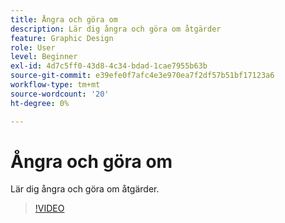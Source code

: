 ```yaml
---
title: Ångra och göra om
description: Lär dig ångra och göra om åtgärder
feature: Graphic Design
role: User
level: Beginner
exl-id: 4d7c5ff0-43d8-4c34-bdad-1cae7955b63b
source-git-commit: e39efe0f7afc4e3e970ea7f2df57b51bf17123a6
workflow-type: tm+mt
source-wordcount: '20'
ht-degree: 0%

---
```


# Ångra och göra om

Lär dig ångra och göra om åtgärder.

>[!VIDEO](https://video.tv.adobe.com/v/3420216?quality=12&learn=on&hidetitle=true)
